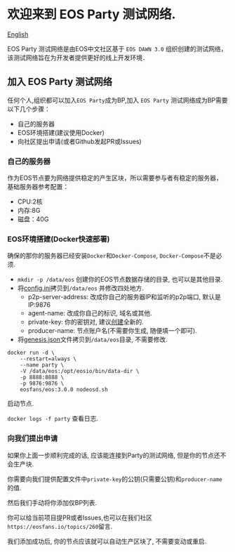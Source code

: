 # 欢迎来到 EOS Party 测试网络.

[English](README.md)

EOS Party 测试网络是由EOS中文社区基于 `EOS DAWN 3.0` 组织创建的测试网络，该测试网络旨在为开发者提供更好的线上开发环境．

## 加入 EOS Party 测试网络

任何个人,组织都可以加入`EOS Party`成为BP,加入 `EOS Party` 测试网络成为BP需要以下几个步骤：

- 自己的服务器
- EOS环境搭建(建议使用Docker)
- 向社区提出申请(或者Github发起PR或Issues)

### 自己的服务器

作为EOS节点要为网络提供稳定的产生区块，所以需要参与者有稳定的服务器，基础服务器参考配置：   

  - CPU:2核
  - 内存:8G
  - 磁盘：40G

### EOS环境搭建(Docker快速部署)

确保的那你的服务器已经安装`Docker`和`Docker-Compose`, `Docker-Compose`不是必须.

- `mkdir -p /data/eos` 创建你的EOS节点数据存储的目录, 也可以是其他目录.
- 将[config.ini](config.ini)拷贝到`/data/eos` 并修改四处地方.
  - p2p-server-address: 改成你自己的服务器IP和监听的p2p端口, 默认是 IP:9876
  - agent-name: 改成你自己的标识, 域名或其他.
  - private-key: 你的密钥对, 建议[创建](https://eosfans.io/tools/generate/)全新的.
  - producer-name: 节点账户名(不需要你生成, 随便填一个即可).
- 将[genesis.json](genesis.json)文件拷贝到`/data/eos`目录, 不需要修改.

```
docker run -d \
    --restart=always \
    --name party \
    -V /data/eos:/opt/eosio/bin/data-dir \
    -p 8888:8888 \
    -p 9876:9876 \
    eosfans/eos:3.0.0 nodeosd.sh
```

启动节点.

`docker logs -f party` 查看日志.

### 向我们提出申请

如果你上面一步顺利完成的话, 应该能连接到Party的测试网络, 但是你的节点还不会生产块.

你需要向我们提供配置文件中`private-key`的公钥(只需要公钥)和`producer-name`的值.

然后我们手动将你添加仅BP列表.

你可以给当前项目提PR或者Issues,也可以在我们社区`https://eosfans.io/topics/260`留言.

我们添加成功后, 你的节点应该就可以自动生产区块了, 不需要变动或重启.
